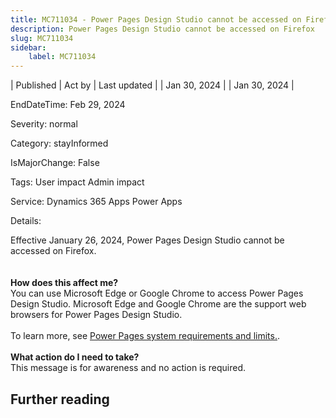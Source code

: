 ```yaml
---
title: MC711034 - Power Pages Design Studio cannot be accessed on Firefox
description: Power Pages Design Studio cannot be accessed on Firefox
slug: MC711034
sidebar:
    label: MC711034
---
```



| Published | Act by | Last updated |
| Jan 30, 2024 |  | Jan 30, 2024 |

EndDateTime: Feb 29, 2024

Severity: normal

Category: stayInformed

IsMajorChange: False

Tags: User impact Admin impact

Service: Dynamics 365 Apps Power Apps

Details: 

Effective January 26, 2024, Power Pages Design Studio cannot be accessed on Firefox.   
<br><br>
<b>How does this affect me?</b><br>
You can use Microsoft Edge or Google Chrome to access Power Pages Design Studio.  Microsoft Edge and Google Chrome are the support web browsers for Power Pages Design Studio.<br><br>
To learn more, see <a href="https://aka.ms/6194_PPagesSysReq">Power Pages system requirements and limits.</a>.<br><br>
<b>What action do I need to take?</b><br> 
This message is for awareness and no action is required.

## Further reading

